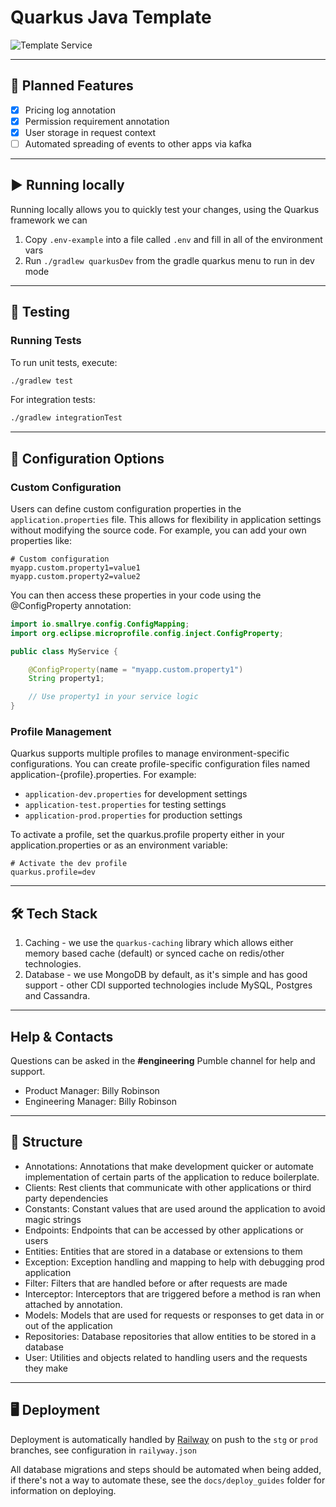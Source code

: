# Quarkus Java Template

![Template Service](https://i.imgur.com/wTCpksY.png)

---

## 📅 Planned Features

- [x] Pricing log annotation
- [x] Permission requirement annotation
- [x] User storage in request context
- [ ] Automated spreading of events to other apps via kafka

---

## ▶️ Running locally

Running locally allows you to quickly test your changes, using the Quarkus framework we can

1. Copy `.env-example` into a file called `.env` and fill in all of the environment vars
2. Run `./gradlew quarkusDev` from the gradle quarkus menu to run in dev mode

--- 

## 🚀 Testing

### Running Tests

To run unit tests, execute:

```bash
./gradlew test
```

For integration tests:

```bash
./gradlew integrationTest
````

---

## 🧩 Configuration Options

### Custom Configuration

Users can define custom configuration properties in the `application.properties` file. This allows for flexibility in
application settings without modifying the source code. For example, you can add your own properties like:

```properties
# Custom configuration
myapp.custom.property1=value1
myapp.custom.property2=value2
```

You can then access these properties in your code using the @ConfigProperty annotation:

```java
import io.smallrye.config.ConfigMapping;
import org.eclipse.microprofile.config.inject.ConfigProperty;

public class MyService {

    @ConfigProperty(name = "myapp.custom.property1")
    String property1;

    // Use property1 in your service logic
}
```

### Profile Management

Quarkus supports multiple profiles to manage environment-specific configurations. You can create profile-specific
configuration files named application-{profile}.properties. For example:

- `application-dev.properties` for development settings
- `application-test.properties` for testing settings
- `application-prod.properties` for production settings

To activate a profile, set the quarkus.profile property either in your application.properties or as an environment
variable:

```properties
# Activate the dev profile
quarkus.profile=dev
```

---

## 🛠️ Tech Stack

1. Caching - we use the `quarkus-caching` library which allows either memory based cache (default) or synced cache on
   redis/other technologies.
2. Database - we use MongoDB by default, as it's simple and has good support - other CDI supported technologies include
   MySQL, Postgres and Cassandra.

---

## Help & Contacts

Questions can be asked in the **#engineering** Pumble channel for help and support.

- Product Manager: Billy Robinson
- Engineering Manager: Billy Robinson

---

## 📁 Structure

- Annotations: Annotations that make development quicker or automate implementation of certain parts of the application
  to reduce boilerplate.
- Clients: Rest clients that communicate with other applications or third party dependencies
- Constants: Constant values that are used around the application to avoid magic strings
- Endpoints: Endpoints that can be accessed by other applications or users
- Entities: Entities that are stored in a database or extensions to them
- Exception: Exception handling and mapping to help with debugging prod application
- Filter: Filters that are handled before or after requests are made
- Interceptor: Interceptors that are triggered before a method is ran when attached by annotation.
- Models: Models that are used for requests or responses to get data in or out of the application
- Repositories: Database repositories that allow entities to be stored in a database
- User: Utilities and objects related to handling users and the requests they make

---

## 🖥️ Deployment

Deployment is automatically handled by [Railway](https://railway.app/) on push to the `stg` or `prod` branches, see
configuration in `railyway.json`

All database migrations and steps should be automated when being added, if there's not a way to automate these, see the
`docs/deploy_guides` folder for information on deploying.
